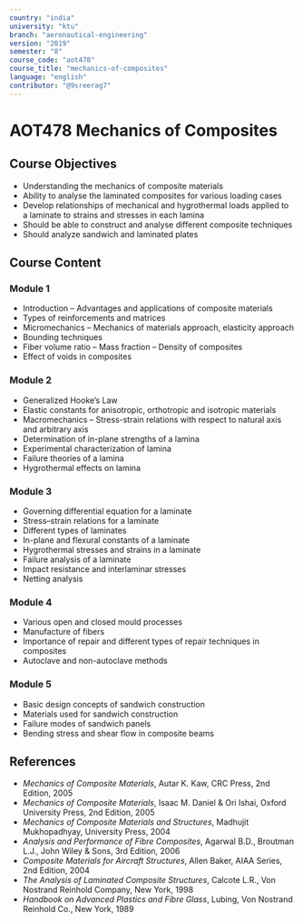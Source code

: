 ```yaml
---
country: "india"
university: "ktu"
branch: "aeronautical-engineering"
version: "2019"
semester: "8"
course_code: "aot478"
course_title: "mechanics-of-composites"
language: "english"
contributor: "@9sreerag7"
---
```


# AOT478 Mechanics of Composites

## Course Objectives

- Understanding the mechanics of composite materials  
- Ability to analyse the laminated composites for various loading cases  
- Develop relationships of mechanical and hygrothermal loads applied to a laminate to strains and stresses in each lamina  
- Should be able to construct and analyse different composite techniques  
- Should analyze sandwich and laminated plates  

## Course Content

### Module 1

- Introduction – Advantages and applications of composite materials  
- Types of reinforcements and matrices  
- Micromechanics – Mechanics of materials approach, elasticity approach  
- Bounding techniques  
- Fiber volume ratio – Mass fraction – Density of composites  
- Effect of voids in composites  

### Module 2

- Generalized Hooke’s Law  
- Elastic constants for anisotropic, orthotropic and isotropic materials  
- Macromechanics – Stress-strain relations with respect to natural axis and arbitrary axis  
- Determination of in-plane strengths of a lamina  
- Experimental characterization of lamina  
- Failure theories of a lamina  
- Hygrothermal effects on lamina  

### Module 3

- Governing differential equation for a laminate  
- Stress–strain relations for a laminate  
- Different types of laminates  
- In-plane and flexural constants of a laminate  
- Hygrothermal stresses and strains in a laminate  
- Failure analysis of a laminate  
- Impact resistance and interlaminar stresses  
- Netting analysis  

### Module 4

- Various open and closed mould processes  
- Manufacture of fibers  
- Importance of repair and different types of repair techniques in composites  
- Autoclave and non-autoclave methods  

### Module 5

- Basic design concepts of sandwich construction  
- Materials used for sandwich construction  
- Failure modes of sandwich panels  
- Bending stress and shear flow in composite beams  

## References

- *Mechanics of Composite Materials*, Autar K. Kaw, CRC Press, 2nd Edition, 2005  
- *Mechanics of Composite Materials*, Isaac M. Daniel & Ori Ishai, Oxford University Press, 2nd Edition, 2005  
- *Mechanics of Composite Materials and Structures*, Madhujit Mukhopadhyay, University Press, 2004  
- *Analysis and Performance of Fibre Composites*, Agarwal B.D., Broutman L.J., John Wiley & Sons, 3rd Edition, 2006  
- *Composite Materials for Aircraft Structures*, Allen Baker, AIAA Series, 2nd Edition, 2004  
- *The Analysis of Laminated Composite Structures*, Calcote L.R., Von Nostrand Reinhold Company, New York, 1998  
- *Handbook on Advanced Plastics and Fibre Glass*, Lubing, Von Nostrand Reinhold Co., New York, 1989  

